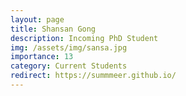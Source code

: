 ```yaml
---
layout: page
title: Shansan Gong
description: Incoming PhD Student
img: /assets/img/sansa.jpg
importance: 13
category: Current Students
redirect: https://summmeer.github.io/
---
```

